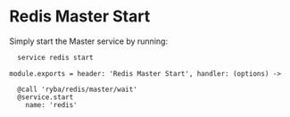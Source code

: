 
# Redis Master Start

Simply start the Master service by running:

```bash
  service redis start
```

    module.exports = header: 'Redis Master Start', handler: (options) ->
      
      @call 'ryba/redis/master/wait'
      @service.start
        name: 'redis'
